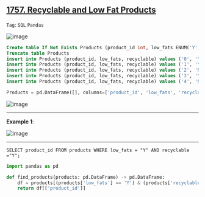 ## [1757. Recyclable and Low Fat Products](https://leetcode.com/problems/recyclable-and-low-fat-products/)

```Tag```: ```SQL``` ```Pandas```

![image](https://github.com/quananhle/Python/assets/35042430/16be5217-c6c0-42d2-9351-f0fee5929b02)

```SQL
Create table If Not Exists Products (product_id int, low_fats ENUM('Y', 'N'), recyclable ENUM('Y','N'))
Truncate table Products
insert into Products (product_id, low_fats, recyclable) values ('0', 'Y', 'N')
insert into Products (product_id, low_fats, recyclable) values ('1', 'Y', 'Y')
insert into Products (product_id, low_fats, recyclable) values ('2', 'N', 'Y')
insert into Products (product_id, low_fats, recyclable) values ('3', 'Y', 'Y')
insert into Products (product_id, low_fats, recyclable) values ('4', 'N', 'N')
```

```Python
Products = pd.DataFrame([], columns=['product_id', 'low_fats', 'recyclable']).astype({'product_id':'int64', 'low_fats':'category', 'recyclable':'category'})
```

![image](https://github.com/quananhle/Python/assets/35042430/a97ee5d7-aeca-43dd-b22e-8a6b5391b2dd)

---

__Example 1__:

![image](https://github.com/quananhle/Python/assets/35042430/14e1a3f3-e343-4d56-b14e-a8d8e7e6f812)

---

```MySQL
SELECT product_id FROM products WHERE low_fats = "Y" AND recyclable ="Y";
```

```Python
import pandas as pd

def find_products(products: pd.DataFrame) -> pd.DataFrame:
    df = products[(products['low_fats'] == 'Y') & (products['recyclable'] == 'Y')]
    return df[['product_id']]
```
